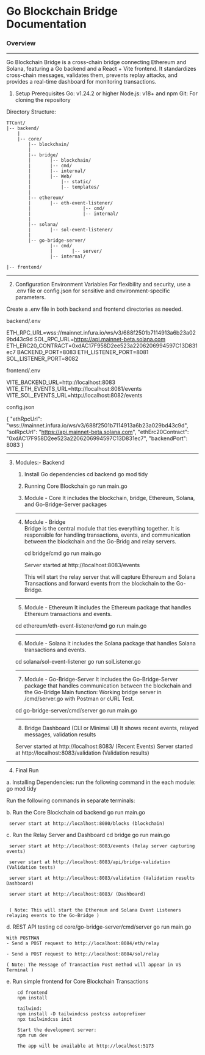 Go Blockchain Bridge Documentation
=====================================

### Overview
--------
Go Blockchain Bridge is a cross-chain bridge connecting Ethereum and Solana, featuring a Go backend and a React + Vite frontend. It standardizes cross-chain messages, validates them, prevents replay attacks, and provides a real-time dashboard for monitoring transactions.

1. Setup
Prerequisites
Go: v1.24.2 or higher
Node.js: v18+ and npm
Git: For cloning the repository

 Directory Structure:
  
    TTCont/
    |-- backend/
        |
        |-- core/
            |-- blockchain/ 
            |
            |-- bridge/ 
            |       |-- blockchain/
            |       |-- cmd/
            |       |-- internal/   
            |       |-- Web/ 
            |           |-- static/
            |           |-- templates/ 
            |
            |-- ethereum/
            |       |-- eth-event-listener/
            |                   |-- cmd/
            |                   |-- internal/
            |
            |-- solana/
            |       |-- sol-event-listener/
            |     
            |-- go-bridge-server/
                    |-- cmd/ 
                    |       |-- server/
                    |-- internal/

    |-- frontend/


----------------------------------------

2. Configuration
Environment Variables
For flexibility and security, use a .env file or config.json for sensitive and environment-specific parameters.

Create a .env file in both backend and frontend directories as needed.

backend/.env

ETH_RPC_URL=wss://mainnet.infura.io/ws/v3/688f2501b7114913a6b23a029bd43c9d
SOL_RPC_URL=https://api.mainnet-beta.solana.com
ETH_ERC20_CONTRACT=0xdAC17F958D2ee523a2206206994597C13D831ec7
BACKEND_PORT=8083
ETH_LISTENER_PORT=8081
SOL_LISTENER_PORT=8082

frontend/.env

VITE_BACKEND_URL=http://localhost:8083
VITE_ETH_EVENTS_URL=http://localhost:8081/events
VITE_SOL_EVENTS_URL=http://localhost:8082/events

config.json

{
  "ethRpcUrl": "wss://mainnet.infura.io/ws/v3/688f2501b7114913a6b23a029bd43c9d",
  "solRpcUrl": "https://api.mainnet-beta.solana.com",
  "ethErc20Contract": "0xdAC17F958D2ee523a2206206994597C13D831ec7",
  "backendPort": 8083
}

-------------------------------------------

3. Modules:-
Backend
    1. Install Go dependencies
    cd backend
    go mod tidy

    2. Running Core Blockchain 
    go run main.go

    3. Module - Core
            It includes the blockchain, bridge, Ethereum, Solana, and Go-Bridge-Server packages
    
    -------------------------------------

    4. Module - Bridge        
            Bridge is the central module that ties everything together.
            It is responsible for handling transactions, events, and communication between the blockchain and the Go-Bridg and relay servers.

         cd bridge/cmd
         go run main.go

         Server started at http://localhost:8083/events

         This will start the relay server that will capture Ethereum and Solana Transactions and forward events from the blockchain to the Go-Bridge.
    
    ---------------------------------

    5. Module - Ethereum
    It includes the Ethereum package that handles Ethereum transactions and events.

    cd ethereum/eth-event-listener/cmd
    go run main.go

    ---------------------------------

    6. Module - Solana
    It includes the Solana package that handles Solana transactions and events.

    cd solana/sol-event-listener
    go run solListener.go

    -------------------------------------

    7. Module - Go-Bridge-Server
    It includes the Go-Bridge-Server package that handles communication between the blockchain and the Go-Bridge
    Main function: 
    Working bridge server in /cmd/server.go with Postman or cURL Test.

    cd go-bridge-server/cmd/server
    go run main.go

    ----------------------------------------

    8.  Bridge Dashboard (CLI or Minimal UI)
    It shows recent events, relayed messages, validation results
    
    Server started at http://localhost:8083/  (Recent Events)
    Server started at http://localhost:8083/validation  (Validation results)

--------------------------------------------

4. Final Run
 
 a. Installing Dependencies:
    run the following command in the each module:
    go mod tidy

 
 Run the following commands in separate terminals:

 b. Run the Core Blockchain 
     cd backend
     go run main.go

     server start at http://localhost:8080/blocks (blockchain)

 c. Run the Relay Server and Dashboard
     cd bridge
     go run main.go

     server start at http://localhost:8083/events (Relay server capturing events)

     server start at http://localhost:8083/api/bridge-validation (Validation tests)

     server start at http://localhost:8083/validation (Validation results Dashboard)

     server start at http://localhost:8083/ (Dashboard)


     ( Note: This will start the Ethereum and Solana Event Listeners relaying events to the Go-Bridge )

 d. REST API testing
    cd core/go-bridge-server/cmd/server
    go run main.go

    With POSTMAN
    - Send a POST request to http://localhost:8084/eth/relay

    - Send a POST request to http://localhost:8084/sol/relay

    ( Note: The Message of Transaction Post method will appear in VS Terminal )


  e. Run simple frontend for Core Blockchain Transactions

        cd frontend
        npm install
        
        tailwind:
        npm install -D tailwindcss postcss autoprefixer
        npx tailwindcss init

        Start the development server:
        npm run dev

        The app will be available at http://localhost:5173